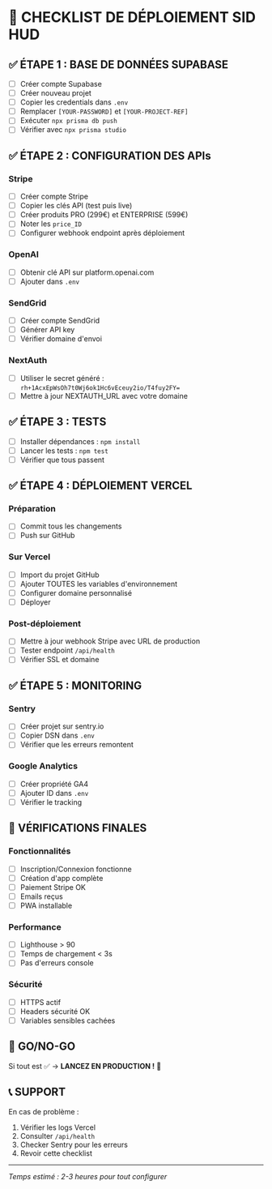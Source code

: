# 🚀 CHECKLIST DE DÉPLOIEMENT SID HUD

## ✅ ÉTAPE 1 : BASE DE DONNÉES SUPABASE
- [ ] Créer compte Supabase
- [ ] Créer nouveau projet
- [ ] Copier les credentials dans `.env`
- [ ] Remplacer `[YOUR-PASSWORD]` et `[YOUR-PROJECT-REF]`
- [ ] Exécuter `npx prisma db push`
- [ ] Vérifier avec `npx prisma studio`

## ✅ ÉTAPE 2 : CONFIGURATION DES APIs

### Stripe
- [ ] Créer compte Stripe
- [ ] Copier les clés API (test puis live)
- [ ] Créer produits PRO (299€) et ENTERPRISE (599€)
- [ ] Noter les `price_ID`
- [ ] Configurer webhook endpoint après déploiement

### OpenAI
- [ ] Obtenir clé API sur platform.openai.com
- [ ] Ajouter dans `.env`

### SendGrid
- [ ] Créer compte SendGrid
- [ ] Générer API key
- [ ] Vérifier domaine d'envoi

### NextAuth
- [ ] Utiliser le secret généré : `rh+1AcxEpWsOh7t0Wj6ok1Hc6vEceuy2io/T4fuy2FY=`
- [ ] Mettre à jour NEXTAUTH_URL avec votre domaine

## ✅ ÉTAPE 3 : TESTS
- [ ] Installer dépendances : `npm install`
- [ ] Lancer les tests : `npm test`
- [ ] Vérifier que tous passent

## ✅ ÉTAPE 4 : DÉPLOIEMENT VERCEL

### Préparation
- [ ] Commit tous les changements
- [ ] Push sur GitHub

### Sur Vercel
- [ ] Import du projet GitHub
- [ ] Ajouter TOUTES les variables d'environnement
- [ ] Configurer domaine personnalisé
- [ ] Déployer

### Post-déploiement
- [ ] Mettre à jour webhook Stripe avec URL de production
- [ ] Tester endpoint `/api/health`
- [ ] Vérifier SSL et domaine

## ✅ ÉTAPE 5 : MONITORING

### Sentry
- [ ] Créer projet sur sentry.io
- [ ] Copier DSN dans `.env`
- [ ] Vérifier que les erreurs remontent

### Google Analytics
- [ ] Créer propriété GA4
- [ ] Ajouter ID dans `.env`
- [ ] Vérifier le tracking

## 🎯 VÉRIFICATIONS FINALES

### Fonctionnalités
- [ ] Inscription/Connexion fonctionne
- [ ] Création d'app complète
- [ ] Paiement Stripe OK
- [ ] Emails reçus
- [ ] PWA installable

### Performance
- [ ] Lighthouse > 90
- [ ] Temps de chargement < 3s
- [ ] Pas d'erreurs console

### Sécurité
- [ ] HTTPS actif
- [ ] Headers sécurité OK
- [ ] Variables sensibles cachées

## 🚦 GO/NO-GO

Si tout est ✅ → **LANCEZ EN PRODUCTION !** 🎉

## 📞 SUPPORT

En cas de problème :
1. Vérifier les logs Vercel
2. Consulter `/api/health`
3. Checker Sentry pour les erreurs
4. Revoir cette checklist

---

*Temps estimé : 2-3 heures pour tout configurer*